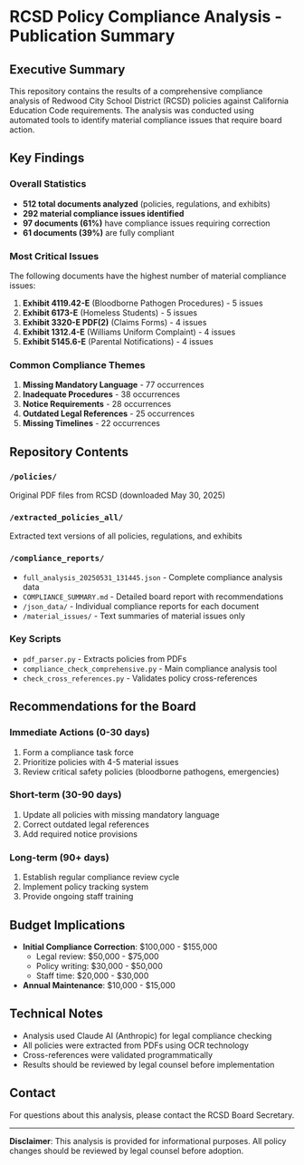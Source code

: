 # RCSD Policy Compliance Analysis - Publication Summary

## Executive Summary

This repository contains the results of a comprehensive compliance analysis of Redwood City School District (RCSD) policies against California Education Code requirements. The analysis was conducted using automated tools to identify material compliance issues that require board action.

## Key Findings

### Overall Statistics
- **512 total documents analyzed** (policies, regulations, and exhibits)
- **292 material compliance issues identified**
- **97 documents (61%)** have compliance issues requiring correction
- **61 documents (39%)** are fully compliant

### Most Critical Issues

The following documents have the highest number of material compliance issues:

1. **Exhibit 4119.42-E** (Bloodborne Pathogen Procedures) - 5 issues
2. **Exhibit 6173-E** (Homeless Students) - 5 issues
3. **Exhibit 3320-E PDF(2)** (Claims Forms) - 4 issues
4. **Exhibit 1312.4-E** (Williams Uniform Complaint) - 4 issues
5. **Exhibit 5145.6-E** (Parental Notifications) - 4 issues

### Common Compliance Themes

1. **Missing Mandatory Language** - 77 occurrences
2. **Inadequate Procedures** - 38 occurrences
3. **Notice Requirements** - 28 occurrences
4. **Outdated Legal References** - 25 occurrences
5. **Missing Timelines** - 22 occurrences

## Repository Contents

### `/policies/`
Original PDF files from RCSD (downloaded May 30, 2025)

### `/extracted_policies_all/`
Extracted text versions of all policies, regulations, and exhibits

### `/compliance_reports/`
- `full_analysis_20250531_131445.json` - Complete compliance analysis data
- `COMPLIANCE_SUMMARY.md` - Detailed board report with recommendations
- `/json_data/` - Individual compliance reports for each document
- `/material_issues/` - Text summaries of material issues only

### Key Scripts
- `pdf_parser.py` - Extracts policies from PDFs
- `compliance_check_comprehensive.py` - Main compliance analysis tool
- `check_cross_references.py` - Validates policy cross-references

## Recommendations for the Board

### Immediate Actions (0-30 days)
1. Form a compliance task force
2. Prioritize policies with 4-5 material issues
3. Review critical safety policies (bloodborne pathogens, emergencies)

### Short-term (30-90 days)
1. Update all policies with missing mandatory language
2. Correct outdated legal references
3. Add required notice provisions

### Long-term (90+ days)
1. Establish regular compliance review cycle
2. Implement policy tracking system
3. Provide ongoing staff training

## Budget Implications

- **Initial Compliance Correction**: $100,000 - $155,000
  - Legal review: $50,000 - $75,000
  - Policy writing: $30,000 - $50,000
  - Staff time: $20,000 - $30,000
- **Annual Maintenance**: $10,000 - $15,000

## Technical Notes

- Analysis used Claude AI (Anthropic) for legal compliance checking
- All policies were extracted from PDFs using OCR technology
- Cross-references were validated programmatically
- Results should be reviewed by legal counsel before implementation

## Contact

For questions about this analysis, please contact the RCSD Board Secretary.

---

**Disclaimer**: This analysis is provided for informational purposes. All policy changes should be reviewed by legal counsel before adoption.
